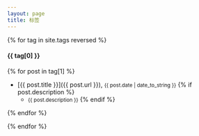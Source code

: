```yaml
---
layout: page
title: 标签
---
```

{% for tag in site.tags reversed %}

#### {{ tag[0] }}

{% for post in tag[1] %}
 - [{{ post.title }}]({{ post.url }}), <small>{{ post.date | date_to_string }}</small>
{% if post.description %}
    - <small>{{ post.description }}</small>
{% endif %}

{% endfor %}

{% endfor %}
